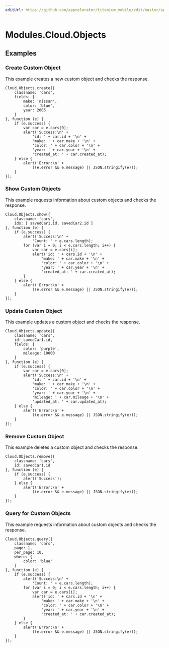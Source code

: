 ```yaml
---
editUrl: https://github.com/appcelerator/titanium_mobile/edit/master/apidoc/Modules/Cloud/Objects/Objects.yml
---
```

# Modules.Cloud.Objects

<TypeHeader/>

## Examples

### Create Custom Object

This example creates a new custom object and checks the response.

    Cloud.Objects.create({
        classname: 'cars',
        fields: {
            make: 'nissan',
            color: 'blue',
            year: 2005
        }
    }, function (e) {
        if (e.success) {
            var car = e.cars[0];
            alert('Success:\n' +
                'id: ' + car.id + '\n' +
                'make: ' + car.make + '\n' +
                'color: ' + car.color + '\n' +
                'year: ' + car.year + '\n' +
                'created_at: ' + car.created_at);
        } else {
            alert('Error:\n' +
                ((e.error && e.message) || JSON.stringify(e)));
        }
    });

### Show Custom Objects

This example requests information about custom objects and checks the response.

    Cloud.Objects.show({
        classname: 'cars',
        ids: [ savedCar1.id, savedCar2.id ]
    }, function (e) {
        if (e.success) {
            alert('Success:\n' +
                'Count: ' + e.cars.length);
            for (var i = 0; i < e.cars.length; i++) {
                var car = e.cars[i];
                alert('id: ' + cars.id + '\n' +
                    'make: ' + car.make + '\n' +
                    'color: ' + car.color + '\n' +
                    'year: ' + car.year + '\n' +
                    'created_at: ' + car.created_at);
            }
        } else {
            alert('Error:\n' +
                ((e.error && e.message) || JSON.stringify(e)));
        }
    });

### Update Custom Object

This example updates a custom object and checks the response.

    Cloud.Objects.update({
        classname: 'cars',
        id: savedCar1.id,
        fields: {
            color: 'purple',
            mileage: 10000
        }
    }, function (e) {
        if (e.success) {
            var car = e.cars[0];
            alert('Success:\n' +
                'id: ' + car.id + '\n' +
                'make: ' + car.make + '\n' +
                'color: ' + car.color + '\n' +
                'year: ' + car.year + '\n' +
                'mileage: ' + car.mileage + '\n' +
                'updated_at: ' + car.updated_at);
        } else {
            alert('Error:\n' +
                ((e.error && e.message) || JSON.stringify(e)));
        }
    });

### Remove Custom Object

This example deletes a custom object and checks the response.

    Cloud.Objects.remove({
        classname: 'cars',
        id: savedCar1.id
    }, function (e) {
        if (e.success) {
            alert('Success');
        } else {
            alert('Error:\n' +
                ((e.error && e.message) || JSON.stringify(e)));
        }
    });

### Query for Custom Objects

This example requests information about custom objects and checks the response.

    Cloud.Objects.query({
        classname: 'cars',
        page: 1,
        per_page: 10,
        where: {
            color: 'blue'
        }
    }, function (e) {
        if (e.success) {
            alert('Success:\n' +
                'Count: ' + e.cars.length);
            for (var i = 0; i < e.cars.length; i++) {
                var car = e.cars[i];
                alert('id: ' + cars.id + '\n' +
                    'make: ' + car.make + '\n' +
                    'color: ' + car.color + '\n' +
                    'year: ' + car.year + '\n' +
                    'created_at: ' + car.created_at);
            }
        } else {
            alert('Error:\n' +
                ((e.error && e.message) || JSON.stringify(e)));
        }
    });

<ApiDocs/>
